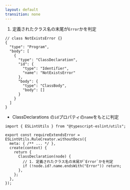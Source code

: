 ```yaml
---
layout: default
transition: none
---
```


<style scoped>
.slidev-vclick-hidden {
  display: none;
}
</style>

<div class="_bullet">

1. 定義されたクラス名の末尾が`Error`かを判定

<div v-click.hide="2">

```json{*|9}
// class NotExistsError {}
{
  "type": "Program",
  "body": [
    {
      "type": "ClassDeclaration",
      "id": {
        "type": "Identifier",
        "name": "NotExistsError"
      },
      "body": {
        "type": "ClassBody",
        "body": []
      }
    }
  ]
}
```

</div>

</div>

<div v-click="2" class="_bullet">

* ClassDeclarations の`id`プロパティの`name`をもとに判定

```ts{*|*|7-10|*}
import { ESLintUtils } from "@typescript-eslint/utils";

export const requireExtendsError = ESLintUtils.RuleCreator.withoutDocs({
  meta: { /** ... */ },
  create(context) {
    return {
      ClassDeclaration(node) {
        // 1. 定義されたクラス名の末尾が`Error`かを判定
        if (!node.id?.name.endsWith("Error")) return;
      },
    };
  },
});
```

</div>

<!-- 
表示されているものは、AST をかなり単純化していますが、NotExistsError を定義した時に生成される AST です。  
今回のルールでは、「クラス名」が非常に重要なポイントとなっているので、AST をみて、どこにクラス名が含まれているのかを確認してみます。

[click] この部分です。ClassDeclaration の id プロパティの name に、クラス名が格納されています。

そのため、クラス名の末尾が Error になっているかを判断するコードをこのように実装します

[click] 今回定義するルールは、Class 宣言に対するものです。そのため、
[click]  create メソッドの return に ClassDeclaration を指定しています。  
これにより、eslint が Class 宣言のノードを探索する際に、記述した処理が実行されます。

[click] そして、先ほど見たASTの内容をもとに、ClassDeclaration の id プロパティの name の末尾が Error であるかを判定しています

(V)

ここまでで、定義されたクラス名の末尾が Error かを判定する実装が完了しましたので、
-->